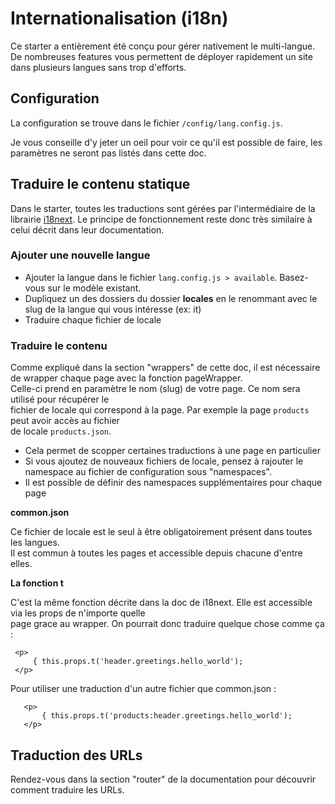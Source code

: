 # Internationalisation (i18n)

Ce starter a entièrement été conçu pour gérer nativement le multi-langue. De nombreuses features vous permettent de déployer rapidement un site dans plusieurs langues sans trop d'efforts.

## Configuration

La configuration se trouve dans le fichier `/config/lang.config.js`.

Je vous conseille d'y jeter un oeil pour voir ce qu'il est possible de faire, les paramètres ne seront pas listés dans cette doc.


## Traduire le contenu statique
  
Dans le starter, toutes les traductions sont gérées par l'intermédiaire de la   
librairie [i18next](https://www.i18next.com/). Le principe de fonctionnement reste donc très similaire à celui décrit dans leur documentation. 
  
  
### Ajouter une nouvelle langue  
  
- Ajouter la langue dans le fichier `lang.config.js > available`. Basez-vous sur le modèle existant.  
- Dupliquez un des dossiers du dossier **locales** en le renommant avec le slug de la langue qui vous intéresse  (ex: it)
- Traduire chaque fichier de locale   
  
### Traduire le contenu  
  
Comme expliqué dans la section "wrappers" de cette doc, il est nécessaire de wrapper chaque page avec la fonction pageWrapper.  
Celle-ci prend en paramètre le nom (slug) de votre page. Ce nom sera utilisé pour récupérer le   
fichier de locale qui correspond à la page. Par exemple la page `products` peut avoir accès au fichier   
de locale `products.json`.  
  
- Cela permet de scopper certaines traductions à une page en particulier  
- Si vous ajoutez de nouveaux fichiers de locale, pensez à rajouter le namespace au fichier de configuration sous "namespaces".
- Il est possible de définir des namespaces supplémentaires pour chaque page
  
**common.json**  
  
Ce fichier de locale est le seul à être obligatoirement présent dans toutes les langues.  
Il est commun à toutes les pages et accessible depuis chacune d'entre elles.  
  
**La fonction t**  
  
C'est la même fonction décrite dans la doc de i18next. Elle est accessible via les props de n'importe quelle  
page grace au wrapper. On pourrait donc traduire quelque chose comme ça :  
  
     <p>  
	     { this.props.t('header.greetings.hello_world');  
     </p>


Pour utiliser une traduction d'un autre fichier que common.json :

       <p>  
    	   { this.props.t('products:header.greetings.hello_world');  
       </p>

## Traduction des URLs

Rendez-vous dans la section "router" de la documentation pour découvrir comment traduire les URLs.

